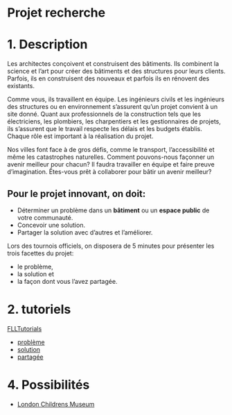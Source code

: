 # Projet recherche 

# 1. Description

Les architectes conçoivent et construisent des bâtiments. Ils combinent la science et l’art pour créer des bâtiments et des structures pour leurs clients. Parfois, ils en construisent des nouveaux et parfois ils en rénovent des existants.

Comme vous, ils travaillent en équipe. Les ingénieurs civils et les ingénieurs des structures ou en environnement s’assurent qu’un projet convient à un site donné. Quant aux professionnels de la construction tels que les électriciens, les plombiers, les charpentiers et les gestionnaires de projets, ils s’assurent que le travail respecte les délais et les budgets établis. Chaque rôle est important à la réalisation du projet.

Nos villes font face à de gros défis, comme le transport, l’accessibilité et même les catastrophes naturelles. Comment pouvons-nous façonner un avenir meilleur pour chacun? Il faudra travailler en équipe et faire preuve d’imagination. Êtes-vous prêt à collaborer pour bâtir un avenir meilleur?

## Pour le projet innovant, on doit:
* Déterminer un problème dans un <b>bâtiment</b> ou un <b>espace public</b> de votre communauté.
* Concevoir une solution. 
* Partager la solution avec d’autres et l’améliorer.

Lors des tournois officiels, on disposera de 5 minutes pour présenter les trois facettes du projet: 
* le problème, 
* la solution et 
* la façon dont vous l’avez partagée.

# 2. tutoriels

[FLLTutorials](http://flltutorials.com/Project.html)
* [problème](http://flltutorials.com/translations/en-us/Project/Identify.pdf)
* [solution](http://flltutorials.com/translations/en-us/Project/InnovativeSolution.pdf)
* [partagée](http://flltutorials.com/translations/en-us/Project/Sharing.pdf)

# 4. Possibilités
* [London Childrens Museum](https://www.londonchildrensmuseum.ca/)
